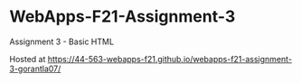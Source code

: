 # WebApps-F21-Assignment-3
Assignment 3 - Basic HTML

Hosted at <https://44-563-webapps-f21.github.io/webapps-f21-assignment-3-gorantla07/>
